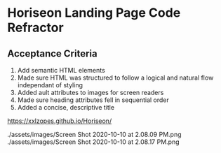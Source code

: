 # Horiseon Landing Page Code Refractor

## Acceptance Criteria
1. Add semantic HTML elements
2. Made sure HTML was structured to follow a logical and natural flow independant of styling
3. Added ault attributes to images for screen readers
4. Made sure heading attributes fell in sequential order
5. Added a concise, descriptive title

https://xxlzopes.github.io/Horiseon/

./assets/images/Screen Shot 2020-10-10 at 2.08.09 PM.png
./assets/images/Screen Shot 2020-10-10 at 2.08.17 PM.png


